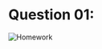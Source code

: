 # Question 01:

![Homework](https://github.com/user-attachments/assets/6a6e1161-392b-4f0d-b5d0-d1fc05235ccc)
